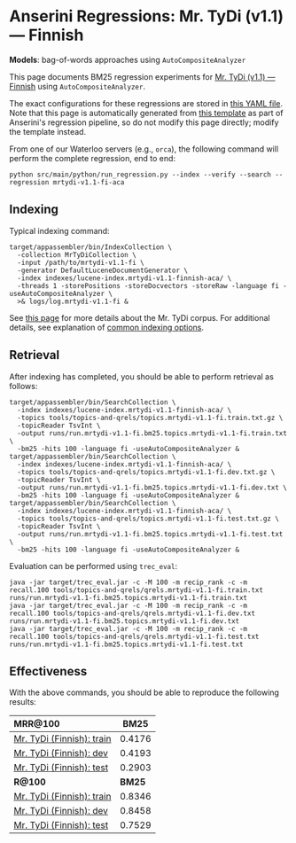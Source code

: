 # Anserini Regressions: Mr. TyDi (v1.1) &mdash; Finnish

**Models**: bag-of-words approaches using `AutoCompositeAnalyzer`

This page documents BM25 regression experiments for [Mr. TyDi (v1.1) &mdash; Finnish](https://github.com/castorini/mr.tydi) using `AutoCompositeAnalyzer`.

The exact configurations for these regressions are stored in [this YAML file](../../src/main/resources/regression/mrtydi-v1.1-fi-aca.yaml).
Note that this page is automatically generated from [this template](../../src/main/resources/docgen/templates/mrtydi-v1.1-fi-aca.template) as part of Anserini's regression pipeline, so do not modify this page directly; modify the template instead.

From one of our Waterloo servers (e.g., `orca`), the following command will perform the complete regression, end to end:

```
python src/main/python/run_regression.py --index --verify --search --regression mrtydi-v1.1-fi-aca
```

## Indexing

Typical indexing command:

```
target/appassembler/bin/IndexCollection \
  -collection MrTyDiCollection \
  -input /path/to/mrtydi-v1.1-fi \
  -generator DefaultLuceneDocumentGenerator \
  -index indexes/lucene-index.mrtydi-v1.1-finnish-aca/ \
  -threads 1 -storePositions -storeDocvectors -storeRaw -language fi -useAutoCompositeAnalyzer \
  >& logs/log.mrtydi-v1.1-fi &
```

See [this page](https://github.com/castorini/mr.tydi) for more details about the Mr. TyDi corpus.
For additional details, see explanation of [common indexing options](../../docs/common-indexing-options.md).

## Retrieval

After indexing has completed, you should be able to perform retrieval as follows:

```
target/appassembler/bin/SearchCollection \
  -index indexes/lucene-index.mrtydi-v1.1-finnish-aca/ \
  -topics tools/topics-and-qrels/topics.mrtydi-v1.1-fi.train.txt.gz \
  -topicReader TsvInt \
  -output runs/run.mrtydi-v1.1-fi.bm25.topics.mrtydi-v1.1-fi.train.txt \
  -bm25 -hits 100 -language fi -useAutoCompositeAnalyzer &
target/appassembler/bin/SearchCollection \
  -index indexes/lucene-index.mrtydi-v1.1-finnish-aca/ \
  -topics tools/topics-and-qrels/topics.mrtydi-v1.1-fi.dev.txt.gz \
  -topicReader TsvInt \
  -output runs/run.mrtydi-v1.1-fi.bm25.topics.mrtydi-v1.1-fi.dev.txt \
  -bm25 -hits 100 -language fi -useAutoCompositeAnalyzer &
target/appassembler/bin/SearchCollection \
  -index indexes/lucene-index.mrtydi-v1.1-finnish-aca/ \
  -topics tools/topics-and-qrels/topics.mrtydi-v1.1-fi.test.txt.gz \
  -topicReader TsvInt \
  -output runs/run.mrtydi-v1.1-fi.bm25.topics.mrtydi-v1.1-fi.test.txt \
  -bm25 -hits 100 -language fi -useAutoCompositeAnalyzer &
```

Evaluation can be performed using `trec_eval`:

```
java -jar target/trec_eval.jar -c -M 100 -m recip_rank -c -m recall.100 tools/topics-and-qrels/qrels.mrtydi-v1.1-fi.train.txt runs/run.mrtydi-v1.1-fi.bm25.topics.mrtydi-v1.1-fi.train.txt
java -jar target/trec_eval.jar -c -M 100 -m recip_rank -c -m recall.100 tools/topics-and-qrels/qrels.mrtydi-v1.1-fi.dev.txt runs/run.mrtydi-v1.1-fi.bm25.topics.mrtydi-v1.1-fi.dev.txt
java -jar target/trec_eval.jar -c -M 100 -m recip_rank -c -m recall.100 tools/topics-and-qrels/qrels.mrtydi-v1.1-fi.test.txt runs/run.mrtydi-v1.1-fi.bm25.topics.mrtydi-v1.1-fi.test.txt
```

## Effectiveness

With the above commands, you should be able to reproduce the following results:

| **MRR@100**                                                                                                  | **BM25**  |
|:-------------------------------------------------------------------------------------------------------------|-----------|
| [Mr. TyDi (Finnish): train](https://github.com/castorini/mr.tydi)                                            | 0.4176    |
| [Mr. TyDi (Finnish): dev](https://github.com/castorini/mr.tydi)                                              | 0.4193    |
| [Mr. TyDi (Finnish): test](https://github.com/castorini/mr.tydi)                                             | 0.2903    |
| **R@100**                                                                                                    | **BM25**  |
| [Mr. TyDi (Finnish): train](https://github.com/castorini/mr.tydi)                                            | 0.8346    |
| [Mr. TyDi (Finnish): dev](https://github.com/castorini/mr.tydi)                                              | 0.8458    |
| [Mr. TyDi (Finnish): test](https://github.com/castorini/mr.tydi)                                             | 0.7529    |
